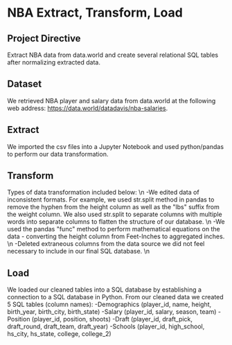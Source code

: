 # NBA Extract, Transform, Load

## Project Directive
Extract NBA data from data.world and create several relational SQL tables after normalizing extracted data.

## Dataset
We retrieved NBA player and salary data from data.world at the following web address: https://data.world/datadavis/nba-salaries.

## Extract
We imported the csv files into a Jupyter Notebook and used python/pandas to perform our data transformation. 

## Transform
Types of data transformation included below:  \n
-We edited data of inconsistent formats. For example, we used str.split method in pandas to remove the hyphen from the height column as well as the "lbs" suffix from the weight column. We also used str.split to separate columns with multiple words into separate columns to flatten the structure of our database.  \n
-We used the pandas "func" method to perform mathematical equations on the data - converting the height column from Feet-Inches to aggregated inches.  \n 
-Deleted extraneous columns from the data source we did not feel necessary to include in our final SQL database.  \n

## Load
We loaded our cleaned tables into a SQL database by establishing a connection to a SQL database in Python. From our cleaned data we created 5 SQL tables (column names):
-Demographics (player_id, name, height, birth_year, birth_city, birth_state)
-Salary (player_id, salary, season, team)
-Position (player_id, position, shoots)
-Draft (player_id, draft_pick, draft_round, draft_team, draft_year)
-Schools (player_id, high_school, hs_city, hs_state, college, college_2)

